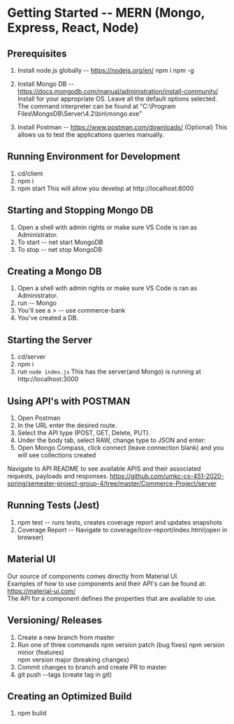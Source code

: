 
# Getting Started -- MERN (Mongo, Express, React, Node)

## Prerequisites
  1. Install node.js globally -- https://nodejs.org/en/
       npm i npm -g

  2. Install Mongo DB -- https://docs.mongodb.com/manual/administration/install-community/  
      Install for your appropriate OS. Leave all the default options selected.
      The command interpreter can be found at "C:\Program Files\MongoDB\Server\4.2\bin\mongo.exe"

  3. Install Postman -- https://www.postman.com/downloads/  (Optional)
      This allows us to test the applications queries manually. 

## Running Environment for Development
  1. cd/client
  2. npm i
  3. npm start
      This will allow you develop at http://localhost:8000  
      
## Starting and Stopping Mongo DB
  1. Open a shell with admin rights or make sure VS Code is ran as Administrator.
  2. To start -- net start MongoDB
  3. To stop -- net stop MongoDB

  ## Creating a Mongo DB
  1. Open a shell with admin rights or make sure VS Code is ran as Administrator.
  2. run -- Mongo
  3. You'll see a > -- use commerce-bank
  4. You've created a DB.

  ## Starting the Server
  1. cd/server
  2. npm i
  3. run `node index.js`
      This has the server(and Mongo) is running at http://localhost:3000

  ## Using API's with POSTMAN  
  1. Open Postman
  2. In the URL enter the desired route.
  3. Select the API type (POST, GET, Delete, PUT).
  4. Under the body tab, select RAW, change type to JSON and enter:  
  5. Open Mongo Compass, click connect (leave connection blank) and you will see collections created
  
  Navigate to API README to see available APIS and their associated requests, payloads and responses. 
  https://github.com/umkc-cs-451-2020-spring/semester-project-group-4/tree/master/Commerce-Project/server

## Running Tests (Jest)
  1. npm test -- runs tests, creates coverage report and updates snapshots  
  2. Coverage Report -- Navigate to coverage/Icov-report/index.html(open in browser)  

  
## Material UI  
Our source of components comes directly from Material UI.  
Examples of how to use components and their API's can be found at: https://material-ui.com/  
The API for a component defines the properties that are available to use. 

## Versioning/ Releases
 1. Create a new branch from master
 2. Run one of three commands
    npm version patch (bug fixes)
    npm version minor (features)  
    npm version major (breaking changes)  
  3. Commit changes to branch and create PR to master
  4. git push --tags (create tag in git)    

## Creating an Optimized Build
  1. npm build
